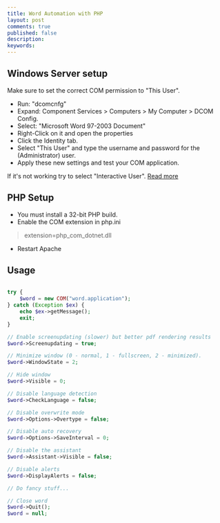 ```yaml
---
title: Word Automation with PHP
layout: post
comments: true
published: false
description: 
keywords: 
---
```


## Windows Server setup

Make sure to set the correct COM permission to "This User".

- Run: "dcomcnfg"
- Expand: Component Services > Computers > My Computer > DCOM Config.
- Select: "Microsoft Word 97-2003 Document"
- Right-Click on it and open the properties
- Click the Identity tab. 
- Select "This User" and type the username and password for the (Administrator) user.
- Apply these new settings and test your COM application.

If it's not working try to select "Interactive User". [Read more](http://www.verydoc.com/others/configure-word-and-excel.htm)

## PHP Setup

* You must install a 32-bit PHP build.
* Enable the COM extension in php.ini

> extension=php_com_dotnet.dll

* Restart Apache

## Usage

```php

try {
    $word = new COM("word.application");
} catch (Exception $ex) {
    echo $ex->getMessage();
    exit;
}

// Enable screenupdating (slower) but better pdf rendering results
$word->Screenupdating = true;

// Minimize window (0 - normal, 1 - fullscreen, 2 - minimized).
$word->WindowState = 2;

// Hide window
$word->Visible = 0;

// Disable language detection
$word->CheckLanguage = false;

// Disable overwrite mode
$word->Options->Overtype = false;

// Disable auto recovery
$word->Options->SaveInterval = 0;

// Disable the assistant
$word->Assistant->Visible = false;

// Disable alerts
$word->DisplayAlerts = false;

// Do fancy stuff...

// Close word
$word->Quit();
$word = null;
```
